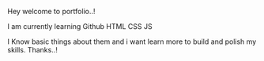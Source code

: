 Hey welcome to portfolio..!

I am currently learning 
 Github
 HTML
 CSS
 JS

 I Know basic things about them and i want learn more to build and polish my skills.
   Thanks..!